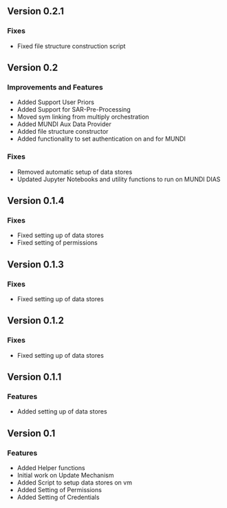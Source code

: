 ## Version 0.2.1

### Fixes
- Fixed file structure construction script


## Version 0.2

### Improvements and Features
- Added Support User Priors
- Added Support for SAR-Pre-Processing
- Moved sym linking from multiply orchestration
- Added MUNDI Aux Data Provider
- Added file structure constructor
- Added functionality to set authentication on and for MUNDI

### Fixes
- Removed automatic setup of data stores
- Updated Jupyter Notebooks and utility functions to run on MUNDI DIAS

## Version 0.1.4

### Fixes
* Fixed setting up of data stores
* Fixed setting of permissions

## Version 0.1.3

### Fixes
* Fixed setting up of data stores

## Version 0.1.2

### Fixes
* Fixed setting up of data stores

## Version 0.1.1

### Features
* Added setting up of data stores

## Version 0.1

### Features
* Added Helper functions
* Initial work on Update Mechanism
* Added Script to setup data stores on vm
* Added Setting of Permissions
* Added Setting of Credentials